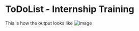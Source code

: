 # ToDoList - Internship Training

This is how the output looks like
![image](https://github.com/Jy-re/ToDoList/assets/102701655/97d5ba79-78b1-410c-9cb7-b1b27d5441ce)

